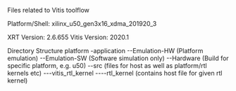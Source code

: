 Files related to Vitis toolflow

Platform/Shell: xilinx_u50_gen3x16_xdma_201920_3

XRT Version: 2.6.655
Vitis Version: 2020.1

Directory Structure
platform
-application
--Emulation-HW (Platform emulation)
--Emulation-SW (Software simulation only)
--Hardware (Build for specific platform, e.g. u50)
--src (files for host as well as platform/rtl kernels etc)
---vitis_rtl_kernel
----rtl_kernel (contains host file for given rtl kernel)
